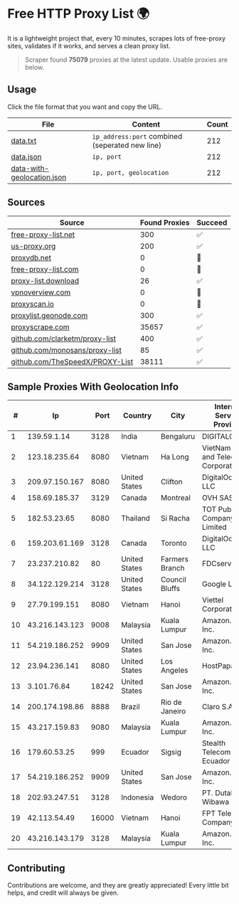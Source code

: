 
# Free HTTP Proxy List 🌍

It is a lightweight project that, every 10 minutes, scrapes lots of free-proxy sites, validates if it works, and serves a clean proxy list.


> Scraper found **75079** proxies at the latest update. Usable proxies are below.

## Usage

Click the file format that you want and copy the URL.


|File|Content|Count|
|----|-------|-----|
|[data.txt](https://raw.githubusercontent.com/themiralay/Proxy-List-World/master/data.txt)|`ip_address:port` combined (seperated new line)|212|
|[data.json](https://raw.githubusercontent.com/themiralay/Proxy-List-World/master/data.json)|`ip, port`|212|
|[data-with-geolocation.json](https://raw.githubusercontent.com/themiralay/Proxy-List-World/master/data-with-geolocation.json)|`ip, port, geolocation`|212|

## Sources

|Source|Found Proxies|Succeed|
|------|-------------|-------|
|[free-proxy-list.net](https://free-proxy-list.net)|300|✅|
|[us-proxy.org](https://www.us-proxy.org)|200|✅|
|[proxydb.net](http://proxydb.net)|0|🚫|
|[free-proxy-list.com](https://free-proxy-list.com/?page=&port=&type%5B%5D=http&type%5B%5D=https&up_time=0&search=Search)|0|🚫|
|[proxy-list.download](https://www.proxy-list.download/HTTP)|26|✅|
|[vpnoverview.com](https://vpnoverview.com/privacy/anonymous-browsing/free-proxy-servers)|0|🚫|
|[proxyscan.io](https://www.proxyscan.io)|0|🚫|
|[proxylist.geonode.com](https://proxylist.geonode.com/api/proxy-list?limit=300&page=1&sort_by=lastChecked&sort_type=desc&protocols=http,https)|300|✅|
|[proxyscrape.com](https://api.proxyscrape.com/v2/?request=displayproxies&protocol=http&timeout=10000&country=all&ssl=all&anonymity=all)|35657|✅|
|[github.com/clarketm/proxy-list](https://raw.githubusercontent.com/clarketm/proxy-list/master/proxy-list-raw.txt)|400|✅|
|[github.com/monosans/proxy-list](https://raw.githubusercontent.com/monosans/proxy-list/main/proxies/http.txt)|85|✅|
|[github.com/TheSpeedX/PROXY-List](https://raw.githubusercontent.com/TheSpeedX/PROXY-List/master/http.txt)|38111|✅|


## Sample Proxies With Geolocation Info

|#|Ip|Port|Country|City|Internet Service Provider|
|-|--|----|-------|----|-------------------------|
|1|139.59.1.14|3128|India|Bengaluru|DIGITALOCEAN|
|2|123.18.235.64|8080|Vietnam|Ha Long|VietNam Post and Telecom Corporation|
|3|209.97.150.167|8080|United States|Clifton|DigitalOcean, LLC|
|4|158.69.185.37|3129|Canada|Montreal|OVH SAS|
|5|182.53.23.65|8080|Thailand|Si Racha|TOT Public Company Limited|
|6|159.203.61.169|3128|Canada|Toronto|DigitalOcean, LLC|
|7|23.237.210.82|80|United States|Farmers Branch|FDCservers.net|
|8|34.122.129.214|3128|United States|Council Bluffs|Google LLC|
|9|27.79.199.151|8080|Vietnam|Hanoi|Viettel Corporation|
|10|43.216.143.123|9008|Malaysia|Kuala Lumpur|Amazon.com, Inc.|
|11|54.219.186.252|9909|United States|San Jose|Amazon.com, Inc.|
|12|23.94.236.141|8080|United States|Los Angeles|HostPapa|
|13|3.101.76.84|18242|United States|San Jose|Amazon.com, Inc.|
|14|200.174.198.86|8888|Brazil|Rio de Janeiro|Claro S.A|
|15|43.217.159.83|9080|Malaysia|Kuala Lumpur|Amazon.com, Inc.|
|16|179.60.53.25|999|Ecuador|Sigsig|Stealth Telecom del Ecuador|
|17|54.219.186.252|9909|United States|San Jose|Amazon.com, Inc.|
|18|202.93.247.51|3128|Indonesia|Wedoro|PT. Dutakom Wibawa Putra|
|19|42.113.54.49|16000|Vietnam|Hanoi|FPT Telecom Company|
|20|43.216.143.179|3128|Malaysia|Kuala Lumpur|Amazon.com, Inc.|



## Contributing

Contributions are welcome, and they are greatly appreciated! Every
little bit helps, and credit will always be given.

